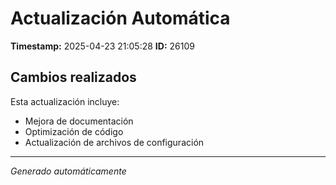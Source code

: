 # Actualización Automática

**Timestamp:** 2025-04-23 21:05:28
**ID:** 26109

## Cambios realizados

Esta actualización incluye:
- Mejora de documentación
- Optimización de código
- Actualización de archivos de configuración

---
*Generado automáticamente*
